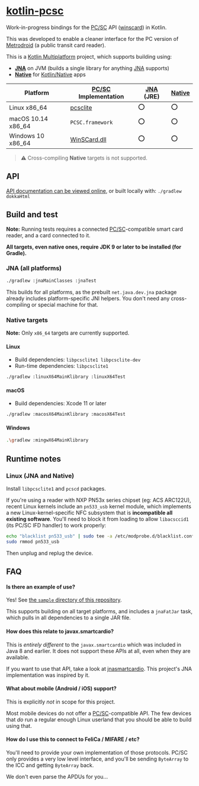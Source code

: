 # [kotlin-pcsc][]

Work-in-progress bindings for the [PC/SC][] API ([winscard][]) in Kotlin.

This was developed to enable a cleaner interface for the PC version of [Metrodroid][] (a public
transit card reader).

This is a [Kotlin Multiplatform][multi] project, which supports building using:

* **[JNA][]** on JVM (builds a single library for anything [JNA][] supports)
* **[Native][]** for [Kotlin/Native][native] apps

Platform           | [PC/SC][] Implementation | [JNA][] (JRE) | [Native][]
------------------ | ------------------------ | ------------- | ----------
Linux x86_64       | [pcsclite][]             | :o:           | :o:
macOS 10.14 x86_64 | `PCSC.framework`         | :o:           | :o:
Windows 10 x86_64  | [WinSCard.dll][winscard] | :o:           | :o:

> :warning: Cross-compiling **Native** targets is not supported.

## API

[API documentation can be viewed online][api-docs], or built locally with: `./gradlew dokkaHtml`

## Build and test

**Note:** Running tests requires a connected [PC/SC][]-compatible smart card reader, and a card
connected to it.

**All targets, even native ones, require JDK 9 or later to be installed (for Gradle).**

### JNA (all platforms)

```sh
./gradlew :jnaMainClasses :jnaTest
```

This builds for all platforms, as the prebuilt `net.java.dev.jna` package already includes
platform-specific JNI helpers.  You don't need any cross-compiling or special machine for that.

### Native targets

**Note:** Only `x86_64` targets are currently supported.

#### Linux

* Build dependencies: `libpcsclite1 libpcsclite-dev`
* Run-time dependencies: `libpcsclite1`

```sh
./gradlew :linuxX64MainKlibrary :linuxX64Test
```

#### macOS

* Build dependencies: Xcode 11 or later

```sh
./gradlew :macosX64MainKlibrary :macosX64Test
```

#### Windows

```sh
.\gradlew :mingwX64MainKlibrary
```

## Runtime notes

### Linux (JNA and Native)

Install `libpcsclite1` and `pcscd` packages.

If you're using a reader with NXP PN53x series chipset (eg: ACS ARC122U), recent Linux kernels
include an `pn533_usb` kernel module, which implements a new Linux-kernel-specific NFC subsystem
that is **incompatible all existing software**. You'll need to block it from loading to allow
`libacsccid1` (its PC/SC IFD handler) to work properly:

```sh
echo "blacklist pn533_usb" | sudo tee -a /etc/modprobe.d/blacklist.conf
sudo rmmod pn533_usb
```

Then unplug and replug the device.

## FAQ

#### Is there an example of use?

Yes!  See [the `sample` directory of this repository](./sample/).

This supports building on all target platforms, and includes a `jnaFatJar` task, which pulls in all
dependencies to a single JAR file.

#### How does this relate to javax.smartcardio?

This is _entirely different_ to the `javax.smartcardio` which was included in Java 8 and earlier.
It does not support these APIs at all, even when they are available.

If you want to use that API, take a look at [jnasmartcardio][]. This project's JNA implementation
was inspired by it.

#### What about mobile (Android / iOS) support?

This is explicitly _not_ in scope for this project.

Most mobile devices do not offer a [PC/SC][]-compatible API. The few devices that _do_ run a regular
enough Linux userland that you should be able to build using that.

#### How do I use this to connect to FeliCa / MIFARE / etc?

You'll need to provide your own implementation of those protocols. PC/SC only provides a very low
level interface, and you'll be sending `ByteArray` to the ICC and getting `ByteArray` back.

We don't even parse the APDUs for you...

[api-docs]: https://micolous.github.io/kotlin-pcsc/kotlin-pcsc/index.html
[JNA]: https://github.com/java-native-access/jna
[jnasmartcardio]: https://github.com/jnasmartcardio/jnasmartcardio
[kotlin-pcsc]: https://github.com/micolous/kotlin-pcsc
[Metrodroid]: https://github.com/metrodroid/metrodroid
[multi]: https://kotlinlang.org/docs/reference/multiplatform.html
[native]: https://kotlinlang.org/docs/reference/native-overview.html
[PC/SC]: https://www.pcscworkgroup.com/
[pcsclite]: https://pcsclite.apdu.fr/
[winscard]: https://docs.microsoft.com/en-us/windows/win32/api/winscard/
